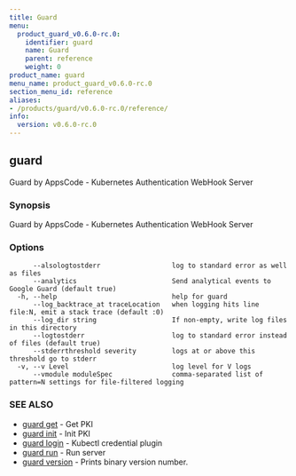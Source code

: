 ```yaml
---
title: Guard
menu:
  product_guard_v0.6.0-rc.0:
    identifier: guard
    name: Guard
    parent: reference
    weight: 0
product_name: guard
menu_name: product_guard_v0.6.0-rc.0
section_menu_id: reference
aliases:
- /products/guard/v0.6.0-rc.0/reference/
info:
  version: v0.6.0-rc.0
---
```


## guard

Guard by AppsCode - Kubernetes Authentication WebHook Server

### Synopsis

Guard by AppsCode - Kubernetes Authentication WebHook Server

### Options

```
      --alsologtostderr                  log to standard error as well as files
      --analytics                        Send analytical events to Google Guard (default true)
  -h, --help                             help for guard
      --log_backtrace_at traceLocation   when logging hits line file:N, emit a stack trace (default :0)
      --log_dir string                   If non-empty, write log files in this directory
      --logtostderr                      log to standard error instead of files (default true)
      --stderrthreshold severity         logs at or above this threshold go to stderr
  -v, --v Level                          log level for V logs
      --vmodule moduleSpec               comma-separated list of pattern=N settings for file-filtered logging
```

### SEE ALSO

* [guard get](/products/guard/v0.6.0-rc.0/reference/guard_get)	 - Get PKI
* [guard init](/products/guard/v0.6.0-rc.0/reference/guard_init)	 - Init PKI
* [guard login](/products/guard/v0.6.0-rc.0/reference/guard_login)	 - Kubectl credential plugin
* [guard run](/products/guard/v0.6.0-rc.0/reference/guard_run)	 - Run server
* [guard version](/products/guard/v0.6.0-rc.0/reference/guard_version)	 - Prints binary version number.

